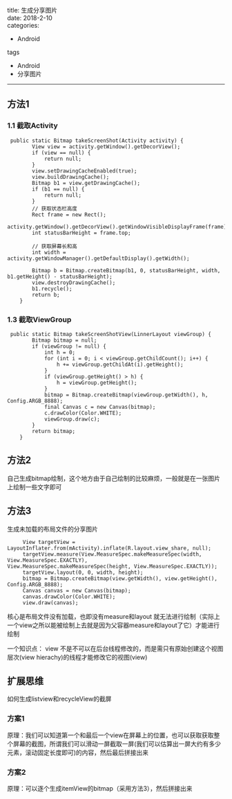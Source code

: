 title: 生成分享图片    
date: 2018-2-10     
categories:    
- Android    
   
tags   
- Android    
- 分享图片    
    
---


## 方法1
### 1.1 截取Activity  

     public static Bitmap takeScreenShot(Activity activity) {
            View view = activity.getWindow().getDecorView();
            if (view == null) {
                return null;
            }
            view.setDrawingCacheEnabled(true);
            view.buildDrawingCache();
            Bitmap b1 = view.getDrawingCache();
            if (b1 == null) {
                return null;
            }
            // 获取状态栏高度
            Rect frame = new Rect();
            activity.getWindow().getDecorView().getWindowVisibleDisplayFrame(frame);
            int statusBarHeight = frame.top;

            // 获取屏幕长和高
            int width = activity.getWindowManager().getDefaultDisplay().getWidth();

            Bitmap b = Bitmap.createBitmap(b1, 0, statusBarHeight, width, b1.getHeight() - statusBarHeight);
            view.destroyDrawingCache();
            b1.recycle();
            return b;
        }

### 1.3 截取ViewGroup

     public static Bitmap takeScreenShotView(LinnerLayout viewGroup) {
            Bitmap bitmap = null;
            if (viewGroup != null) {
                int h = 0;
                for (int i = 0; i < viewGroup.getChildCount(); i++) {
                    h += viewGroup.getChildAt(i).getHeight();
                }
                if (viewGroup.getHeight() > h) {
                    h = viewGroup.getHeight();
                }
                bitmap = Bitmap.createBitmap(viewGroup.getWidth(), h, Config.ARGB_8888);
                final Canvas c = new Canvas(bitmap);
                c.drawColor(Color.WHITE);
                viewGroup.draw(c);
            }
            return bitmap;
        }

## 方法2  
自己生成bitmap绘制，这个地方由于自己绘制的比较麻烦，一般就是在一张图片上绘制一些文字即可





## 方法3
生成未加载的布局文件的分享图片


         View targetView = LayoutInflater.from(mActivity).inflate(R.layout.view_share, null);
         targetView.measure(View.MeasureSpec.makeMeasureSpec(width, View.MeasureSpec.EXACTLY),      View.MeasureSpec.makeMeasureSpec(height, View.MeasureSpec.EXACTLY));
         targetView.layout(0, 0, width, height);
         bitmap = Bitmap.createBitmap(view.getWidth(), view.getHeight(), Config.ARGB_8888);
         Canvas canvas = new Canvas(bitmap);
         canvas.drawColor(Color.WHITE);
         view.draw(canvas);

核心是布局文件没有加载，也即没有measure和layout 就无法进行绘制（实际上一个view之所以能被绘制上去就是因为父容器measure和layout了它）才能进行绘制

一个知识点： view 不是不可以在后台线程修改的，而是需只有原始创建这个视图层次(view hierachy)的线程才能修改它的视图(view)


## 扩展思维  
如何生成listview和recycleView的截屏   
### 方案1 
原理：我们可以知道第一个和最后一个view在屏幕上的位置，也可以获取获取整个屏幕的截图，所谓我们可以滑动一屏截取一屏(我们可以估算出一屏大约有多少元素，滚动固定长度即可)的内容，然后最后拼接出来  

### 方案2
原理：可以逐个生成itemView的bitmap（采用方法3），然后拼接出来


